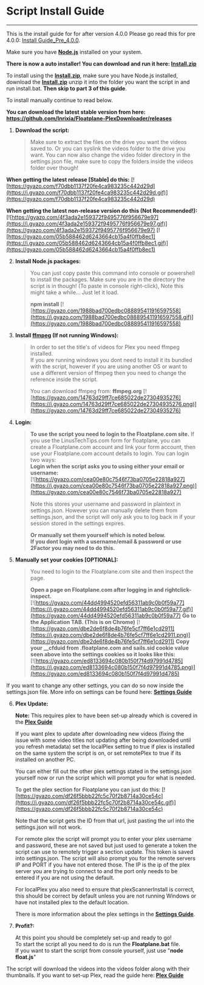 # Script Install Guide
---
This is the install guide for for after version 4.0.0 Please go read this for pre 4.0.0: [Install Guide_Pre_4.0.0](https://github.com/Inrixia/Floatplane-Downloader/blob/master/wiki/script_pre_4.0.0.md). 

Make sure you have **[Node.js](https://nodejs.org/en/)** installed on your system.

**There is now a auto installer! You can download and run it here: [Install.zip](https://raw.githubusercontent.com/Inrixia/Floatplane-Downloader/master/releases/Install.zip)**

To install using the **[Install.zip](https://raw.githubusercontent.com/Inrixia/Floatplane-Downloader/master/releases/Install.zip)**, make sure you have Node.js installed, download the **[Install.zip](https://raw.githubusercontent.com/Inrixia/Floatplane-Downloader/master/releases/Install.zip)** unzip it into the folder you want the script in and run install.bat. **Then skip to part 3 of this guide**.

To install manually continue to read below.

**You can download the latest stable version from here: https://github.com/Inrixia/Floatplane-PlexDownloader/releases**

1. **Download the script:**

   >Make sure to extract the files on the drive you want the videos saved to. Or you can syslink the videos folder to the drive you want. You can now also change the video folder directory in the settings.json file, make sure to copy the folders inside the videos folder over though!
   
**When getting the latest release [Stable] do this:**
[![https://gyazo.com/f70dbb1137f20fe4ca983235c442d29d](https://i.gyazo.com/f70dbb1137f20fe4ca983235c442d29d.gif)](https://gyazo.com/f70dbb1137f20fe4ca983235c442d29d)

**When getting the latest non-release version do this (Not Recommended!):**
[![https://gyazo.com/4f3ada2e159372f9495776f956679e97](https://i.gyazo.com/4f3ada2e159372f9495776f956679e97.gif)](https://gyazo.com/4f3ada2e159372f9495776f956679e97)
[![https://gyazo.com/05b588462d6243664cb15a4f0ffb8ec1](https://i.gyazo.com/05b588462d6243664cb15a4f0ffb8ec1.gif)](https://gyazo.com/05b588462d6243664cb15a4f0ffb8ec1)

2. **Install Node.js packages:**

   >You can just copy paste this command into console or powershell to install the packages. Make sure you are in the directory the script is in though! (To paste in console right-click), Note this might take a while... Just let it load.
   >
   >**npm install**
   >[![https://gyazo.com/1988bad700edbc088895411916597558](https://i.gyazo.com/1988bad700edbc088895411916597558.gif)](https://gyazo.com/1988bad700edbc088895411916597558)

3. **Install [ffmpeg](ffmpeg.org) (If not running Windows):**

   >In order to set the title's of videos for Plex you need ffmpeg installed.  
   >If you are running windows you dont need to install it its bundled with the script, however if you are using another OS or want to use a different version of ffmpeg then you need to change the reference inside the script.
   >
   >You can download ffmpeg from: **ffmpeg.org**
   >[![https://gyazo.com/14763d29ff7ce685022de27304935276](https://i.gyazo.com/14763d29ff7ce685022de27304935276.png)](https://gyazo.com/14763d29ff7ce685022de27304935276)

4. **Login:**
   >**To use the script you need to login to the Floatplane.com site.**
   >If you use the LinusTechTips.com form for floatplane, you can create a Floatplane.com account and link your form account, then use your Floatplane.com account details to login. You can login two ways:  
   >**Login when the script asks you to using either your email or username:**  
   [![https://gyazo.com/cea00e80c7546f73ba0705e22818a927](https://i.gyazo.com/cea00e80c7546f73ba0705e22818a927.png)](https://gyazo.com/cea00e80c7546f73ba0705e22818a927)
   >
   >Note this stores your username and password in plaintext in settings.json. However you can manually delete them from settings.json, and the script will only ask you to log back in if your session stored in the settings expires.
   >
   >**Or manually set them yourself which is noted below.**  
   >**If you dont login with a username/email & password or use 2Factor you may need to do this.**
5. **Manually set your cookies [OPTIONAL]:**

   >You need to login to the Floatplane.com site and then inspect the page.  
   >
   >**Open a page on Floatplane.com after logging in and rightclick-inspect.**  
[![https://gyazo.com/44dd4994520efd56311ab9c0b0f59a77](https://i.gyazo.com/44dd4994520efd56311ab9c0b0f59a77.gif)](https://gyazo.com/44dd4994520efd56311ab9c0b0f59a77)
**Go to the Application TAB. (This is on Chrome)**
[![https://gyazo.com/dbe2de6f8de4b76fe5cf7ff6e1cd2911](https://i.gyazo.com/dbe2de6f8de4b76fe5cf7ff6e1cd2911.png)](https://gyazo.com/dbe2de6f8de4b76fe5cf7ff6e1cd2911)
**Copy your __cfduid from .floatplane.com and sails.sid cookie value seen above into the settings cookies so it looks like this:**  
[![https://gyazo.com/ed8133694c080b150f7f4d97991d4785](https://i.gyazo.com/ed8133694c080b150f7f4d97991d4785.png)](https://gyazo.com/ed8133694c080b150f7f4d97991d4785)

If you want to change any other settings, you can do so now inside the settings.json file. More info on settings can be found here: **[Settings Guide](https://github.com/Inrixia/Floatplane-PlexDownloader/blob/master/wiki/settings.md)**

6. **Plex Update:**

   **Note:** This requires plex to have been set-up already which is covered in the **[Plex Guide](https://github.com/Inrixia/Floatplane-PlexDownloader/blob/master/wiki/plex.md)**

   If you want plex to update after downloading new videos (fixing the issue with some video titles not updating after being downloaded until you refresh metadata) set the localPlex setting to true if plex is installed on the same system the script is on, or set remotePlex to true if its installed on another PC.
   
   You can either fill out the other plex settings stated in the settings.json yourself now or run the script which will prompt you for what is needed.
   
   To get the plex section for Floatplane you can just do this:
   [![https://gyazo.com/df26f5bbb22fc5c70f2b8714a30ce54c](https://i.gyazo.com/df26f5bbb22fc5c70f2b8714a30ce54c.gif)](https://gyazo.com/df26f5bbb22fc5c70f2b8714a30ce54c)
   
   Note that the script gets the ID from that url, just pasting the url into the settings.json will not work.
   
   For remote plex the script will prompt you to enter your plex username and password, these are not saved but just used to generate a token the script can use to remotely trigger a section update. This token is saved into settings.json. The script will also prompt you for the remote servers IP and PORT if you have not entered those. The IP is the ip of the plex server you are trying to connect to and the port only needs to be entered if you are not using the default.
   
   For localPlex you also need to ensure that plexScannerInstall is correct, this should be correct by default unless you are not running Windows or have not installed plex to the default location.
   
   There is more information about the plex settings in the **[Settings Guide](https://github.com/Inrixia/Floatplane-PlexDownloader/blob/master/wiki/settings.md)**.

7. **Profit?:**

   At this point you should be completely set-up and ready to go!  
   To start the script all you need to do is run the **Floatplane.bat** file.  
   If you want to start the script from console yourself, just use "**node float.js**"  

The script will download the videos into the videos folder along with their thumbnails. If you want to set-up Plex, read the guide here: **[Plex Guide](https://github.com/Inrixia/Floatplane-PlexDownloader/blob/master/wiki/plex.md)**
